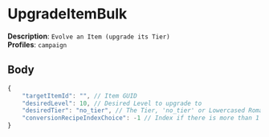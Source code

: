 # UpgradeItemBulk

**Description**: `Evolve an Item (upgrade its Tier)` \
**Profiles**: `campaign`

## Body

```js
{
    "targetItemId": "", // Item GUID
    "desiredLevel": 10, // Desired Level to upgrade to
    "desiredTier": "no_tier", // The Tier, 'no_tier' or Lowercased Romanian Numbers
    "conversionRecipeIndexChoice": -1 // Index if there is more than 1 option (e.g. Obsidian vs Shadowshard)
}
```
